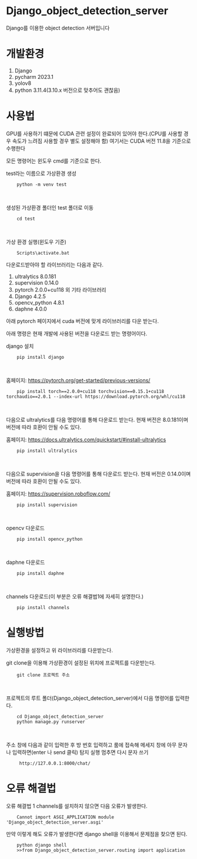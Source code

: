 # Django_object_detection_server
Django를 이용한 object detection 서버입니다

# 개발환경
1. Django
2. pycharm 2023.1
3. yolov8
4. python 3.11.4(3.10.x 버전으로 맞추어도 괜찮음)


# 사용법
GPU를 사용하기 떄문에 CUDA 관련 설정이 완료되어 있어야 한다.(CPU를 사용할 경우 속도가 느려짐 사용할 경우 별도 설정해야 함)
여기서는 CUDA 버전 11.8을 기준으로 수행한다

모든 명령어는 윈도우 cmd를 기준으로 한다.

test라는 이름으로 가상환경 생성
```angular2html
    python -m venv test
```
<br>

생성된 가상환경 폴더인 test 폴더로 이동
```angular2html
    cd test
```
<br>

가상 환경 실행(윈도우 기준)
```angular2html
    Scripts\activate.bat
```

다운로드받아야 할 라이브러리는 다음과 같다.
1. ultralytics 8.0.181
2. supervision 0.14.0 
3. pytorch 2.0.0+cu118 외 기타 라이브러리
4. Django 4.2.5
5. opencv_python 4.8.1
6. daphne 4.0.0

아래 pytorch 페이지에서 cuda 버전에 맞게 라이브러리를 다운 받는다.

아래 명령은 현재 개발에 사용된 버전을 다운로드 받는 명령어이다.

django 설치
```angular2html
    pip install django
```
<br>

홈페이지: https://pytorch.org/get-started/previous-versions/
```angular2html
    pip install torch==2.0.0+cu118 torchvision==0.15.1+cu118 torchaudio==2.0.1 --index-url https://download.pytorch.org/whl/cu118
```

<br>

다음으로 ultralytics를 다음 명령어를 통해 다운로드 받는다. 현재 버전은 8.0.181이며 버전에 따라 호환이 안될 수도 있다.

홈페이지: https://docs.ultralytics.com/quickstart/#install-ultralytics

```angular2html
    pip install ultralytics
```
<br>

다음으로 supervision을 다음 명령어를 통해 다운로드 받는다. 현재 버전은 0.14.0이며 버전에 따라 호환이 안될 수도 있다.

홈페이지: https://supervision.roboflow.com/

```angular2html
    pip install supervision
```
<br>

opencv 다운로드
```angular2html
    pip install opencv_python
```
<br>

daphne 다운로드
```angular2html
    pip install daphne
```
<br>

channels 다운로드(이 부분은 오류 해결법1에 자세히 설명한다.)
```
    pip install channels
```

# 실행방법

가상환경을 설정하고 위 라이브러리를 다운받는다.

git clone을 이용해 가상환경이 설정된 위치에 프로젝트를 다운받는다.
```angular2html
    git clone 프로젝트 주소
```
<br>

프로젝트의 루트 폴더(Django_object_detection_server)에서 다음 명령어를 입력한다.
```angular2html
    cd Django_object_detection_server
    python manage.py runserver
```
<br>

주소 창에 다음과 같이 입력한 후 방 번호 입력하고 룸에 접속해 메세지 창에 아무 문자나 입력하면(enter 나 send 클릭) 탐지 실행 멈추면 다시 문자 쓰기
```angular2html
     http://127.0.0.1:8000/chat/
```

# 오류 해결법
오류 해결법 1
channels를 설치하지 않으면 다음 오류가 발생한다.
```
    Cannot import ASGI_APPLICATION module 'Django_object_detection_server.asgi'
```
만약 이렇게 해도 오류가 발생한다면  django shell을 이용해서 문제점을 찾으면 된다.
```
    python django shell
    >>from Django_object_detection_server.routing import application
```
